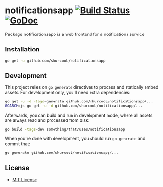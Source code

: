 # notificationsapp [![Build Status](https://travis-ci.org/shurcooL/notificationsapp.svg?branch=master)](https://travis-ci.org/shurcooL/notificationsapp) [![GoDoc](https://godoc.org/github.com/shurcooL/notificationsapp?status.svg)](https://godoc.org/github.com/shurcooL/notificationsapp)

Package notificationsapp is a web frontend for a notifications service.

Installation
------------

```bash
go get -u github.com/shurcooL/notificationsapp
```

Development
-----------

This project relies on `go generate` directives to process and statically embed assets. For development only, you'll need extra dependencies:

```bash
go get -u -d -tags=generate github.com/shurcooL/notificationsapp/...
GOARCH=js go get -u -d github.com/shurcooL/notificationsapp/...
```

Afterwards, you can build and run in development mode, where all assets are always read and processed from disk:

```bash
go build -tags=dev something/that/uses/notificationsapp
```

When you're done with development, you should run `go generate` and commit that:

```bash
go generate github.com/shurcooL/notificationsapp/...
```

License
-------

-	[MIT License](https://opensource.org/licenses/mit-license.php)
